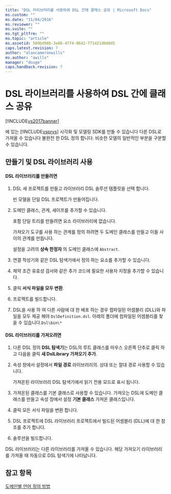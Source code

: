```yaml
---
title: "DSL 라이브러리를 사용하여 DSL 간에 클래스 공유 | Microsoft Docs"
ms.custom: ""
ms.date: "11/04/2016"
ms.reviewer: ""
ms.suite: ""
ms.tgt_pltfrm: ""
ms.topic: "article"
ms.assetid: 509bd96b-3e66-47f4-8642-771421d0d0d5
caps.latest.revision: 7
author: "alancameronwills"
ms.author: "awills"
manager: "douge"
caps.handback.revision: 7
---
```

# DSL 라이브러리를 사용하여 DSL 간에 클래스 공유
[!INCLUDE[vs2017banner](../code-quality/includes/vs2017banner.md)]

에 있는 [!INCLUDE[vsprvs](../code-quality/includes/vsprvs_md.md)] 시각화 및 모델링 SDK를 만들 수 있습니다 다른 DSL로 가져올 수 있습니다 불완전 한 DSL 정의 합니다.  비슷한 모델의 일반적인 부분을 구분할 수 있습니다.  
  
## 만들기 및 DSL 라이브러리 사용  
  
#### DSL 라이브러리를 만들려면  
  
1.  DSL 새 프로젝트를 만들고 라이브러리 DSL 솔루션 템플릿을 선택 합니다.  
  
     빈 모델을 단일 DSL 프로젝트가 만들어집니다.  
  
2.  도메인 클래스, 관계, 셰이프를 추가할 수 있습니다.  
  
     포함 단일 트리를 만들려면 요소 라이브러리에 없습니다.  
  
     가져오기 도구를 사용 하는 관계를 정의 하려면 두 도메인 클래스를 만들고 이들 사이의 관계를 만듭니다.  
  
     설정을 고려의  **상속 한정자** 의 도메인 클래스에 `Abstract`.  
  
3.  연결 작성기와 같은 DSL 탐색기에서 정의 하는 요소를 추가할 수 있습니다.  
  
4.  제약 조건 유효성 검사와 같은 추가 코드에 필요한 사용자 지정을 추가할 수 있습니다.  
  
5.  클릭  **서식 파일을 모두 변환**.  
  
6.  프로젝트를 빌드합니다.  
  
7.  DSL을 사용 하 여 다른 사람에 대 한 배포 하는 경우 컴파일된 어셈블리 \(DLL\)와 파일을 모두 제공 해야 `DslDefinition.dsl`.  아래의 폴더에 컴파일된 어셈블리를 찾을 수 있습니다.`Dsl\bin\*`  
  
#### DSL 라이브러리를 가져오려면  
  
1.  다른 DSL 정의  **DSL 탐색기**는 DSL의 루트 클래스를 마우스 오른쪽 단추로 클릭 하 고 다음을 클릭  **새 DslLibrary 가져오기 추가**.  
  
2.  속성 창에서 설정에서  **파일 경로** 라이브러리의.  상대 또는 절대 경로 사용할 수 있습니다.  
  
     가져온된 라이브러리 DSL 탐색기에서 읽기 전용 모드로 표시 됩니다.  
  
3.  가져온된 클래스를 기본 클래스로 사용할 수 있습니다.  가져오는 DSL에 도메인 클래스를 만들고 속성 창에서 설정  **기본 클래스** 가져온 클래스입니다.  
  
4.  클릭 모든 서식 파일을 변환 합니다.  
  
5.  DSL 프로젝트에 DSL 라이브러리 프로젝트에서 빌드된 어셈블리 \(DLL\)에 대 한 참조를 추가 합니다.  
  
6.  솔루션을 빌드합니다.  
  
 DSL 라이브러리는 다른 라이브러리를 가져올 수 있습니다.  해당 가져오기 라이브러리를 가져올 때 자동으로 DSL 탐색기에 나타납니다.  
  
## 참고 항목  
 [도메인별 언어 정의 방법](../modeling/how-to-define-a-domain-specific-language.md)
